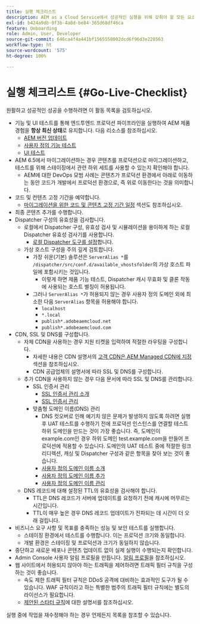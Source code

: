 ```yaml
---
title: 실행 체크리스트
description: AEM as a Cloud Service에서 성공적인 실행을 위해 갖춰야 할 모든 요소에 대해 알아보기
exl-id: b424a9db-0f3b-4a8d-be84-365d68df46ca
feature: Onboarding
role: Admin, User, Developer
source-git-commit: 646ca4f4a441bf1565558002dcd6f96d3e228563
workflow-type: ht
source-wordcount: '575'
ht-degree: 100%

---
```


# 실행 체크리스트 {#Go-Live-Checklist}

원활하고 성공적인 성공을 수행하려면 이 활동 목록을 검토하십시오.

* 기능 및 UI 테스트를 통해 엔드투엔드 프로덕션 파이프라인을 실행하여 AEM 제품 경험을 **항상 최신 상태**&#x200B;로 유지합니다. 다음 리소스를 참조하십시오.
   * [AEM 버전 업데이트](/help/implementing/deploying/aem-version-updates.md)
   * [사용자 정의 기능 테스트](/help/implementing/cloud-manager/functional-testing.md#custom-functional-testing)
   * [UI 테스트](/help/implementing/cloud-manager/ui-testing.md)
* AEM 6.5에서 마이그레이션하는 경우 콘텐츠를 프로덕션으로 마이그레이션하고, 테스트를 위해 스테이징에서 관련 하위 세트를 사용할 수 있는지 확인해야 합니다.
   * AEM에 대한 DevOps 모범 사례는 콘텐츠가 프로덕션 환경에서 아래로 이동하는 동안 코드가 개발에서 프로덕션 환경으로, 즉 위로 이동한다는 것을 의미합니다.
* 코드 및 컨텐츠 고정 기간을 예약합니다.
   * [마이그레이션을 위한 코드 및 콘텐츠 고정 기간 일정](#code-content-freeze) 섹션도 참조하십시오.
* 최종 콘텐츠 추가를 수행합니다.
* Dispatcher 구성의 유효성을 검사합니다.
   * 로컬에서 Dispatcher 구성, 유효성 검사 및 시뮬레이션을 용이하게 하는 로컬 Dispatcher 유효성 검사기를 사용합니다.
      * [로컬 Dispatcher 도구를 설정](https://experienceleague.adobe.com/docs/experience-manager-learn/cloud-service/local-development-environment-set-up/dispatcher-tools.html#prerequisites)합니다.
   * 가상 호스트 구성을 주의 깊게 검토합니다.
      * 가장 쉬운(기본) 솔루션은 `ServerAlias *`를 `/dispatcher/src/conf.d/available_vhostsfolder`의 가상 호스트 파일에 포함시키는 것입니다.
         * 이렇게 하면 제품 기능 테스트, Dispatcher 캐시 무효화 및 클론 작동에 사용되는 호스트 별칭이 허용됩니다.
      * 그러나 `ServerAlias *`가 허용되지 않는 경우 사용자 정의 도메인 외에 최소한 다음 `ServerAlias` 항목을 허용해야 합니다.
         * `localhost`
         * `*.local`
         * `publish*.adobeaemcloud.net`
         * `publish*.adobeaemcloud.com`
* CDN, SSL 및 DNS를 구성합니다.
   * 자체 CDN을 사용하는 경우 지원 티켓을 입력하여 적절한 라우팅을 구성합니다.
      * 자세한 내용은 CDN 설명서의 [고객 CDN은 AEM Managed CDN에 지정](/help/implementing/dispatcher/cdn.md#point-to-point-cdn) 섹션을 참조하십시오.
      * CDN 공급업체의 설명서에 따라 SSL 및 DNS를 구성합니다.
   * 추가 CDN을 사용하지 않는 경우 다음 문서에 따라 SSL 및 DNS를 관리합니다.
      * SSL 인증서 관리
         * [SSL 인증서 관리 소개](/help/implementing/cloud-manager/managing-ssl-certifications/introduction.md)
         * [SSL 인증서 관리](/help/implementing/cloud-manager/managing-ssl-certifications/managing-certificates.md)
      * 맞춤형 도메인 이름(DNS) 관리
         * DNS 컷오버로 인해 예기치 않은 문제가 발생하지 않도록 하려면 실행 후 UAT 테스트를 수행하기 전에 프로덕션 인스턴스를 연결할 테스트 하위 도메인을 만드는 것이 가장 좋습니다. 즉, 도메인이 example.com인 경우 하위 도메인 test.example.com을 만들어 프로덕션에 적용할 수 있습니다. 도메인의 UAT 테스트 중에 적절한 링크 리디렉션, 캐싱 및 Dispatcher 구성과 같은 항목을 찾아 보는 것이 좋습니다.
         * [사용자 정의 도메인 이름 소개](/help/implementing/cloud-manager/custom-domain-names/introduction.md)
         * [사용자 정의 도메인 이름 추가](/help/implementing/cloud-manager/custom-domain-names/add-custom-domain-name.md)
         * [사용자 정의 도메인 이름 관리](/help/implementing/cloud-manager/custom-domain-names/managing-custom-domain-names.md)
   * DNS 레코드에 대해 설정된 TTL의 유효성을 검사해야 합니다.
      * TTL은 DNS 레코드가 서버에 업데이트를 요청하기 전에 캐시에 머무르는 시간입니다.
      * TTL이 매우 높은 경우 DNS 레코드 업데이트가 전파되는 데 시간이 더 오래 걸립니다.
* 비즈니스 요구 사항 및 목표를 충족하는 성능 및 보안 테스트를 실행합니다.
   * 스테이징 환경에서 테스트를 수행합니다.  이는 프로덕션 크기와 동일합니다.
   * 개발 환경은 스테이징 및 프로덕션과 크기가 동일하지 않습니다.
* 중단하고 새로운 배포나 콘텐츠 업데이트 없이 실제 실행이 수행되는지 확인합니다.
* Admin Console 사용자 알림 프로필을 만듭니다. [알림 프로필](/help/journey-onboarding/notification-profiles.md)을 참조하십시오.
* 웹 사이트에서 허용되지 않아야 하는 트래픽을 제어하려면 트래픽 필터 규칙을 구성하는 것이 좋습니다.
   * 속도 제한 트래픽 필터 규칙은 DDoS 공격에 대비하는 효과적인 도구가 될 수 있습니다. WAF 규칙이라고 하는 특별한 범주의 트래픽 필터 규칙에는 별도의 라이선스가 필요합니다.
   * [제안된 스타터 규칙](/help/security/traffic-filter-rules-including-waf.md#recommended-starter-rules)에 대한 설명서를 참조하십시오.

실행 중에 작업을 재수정해야 하는 경우 언제든지 목록을 참조할 수 있습니다.
